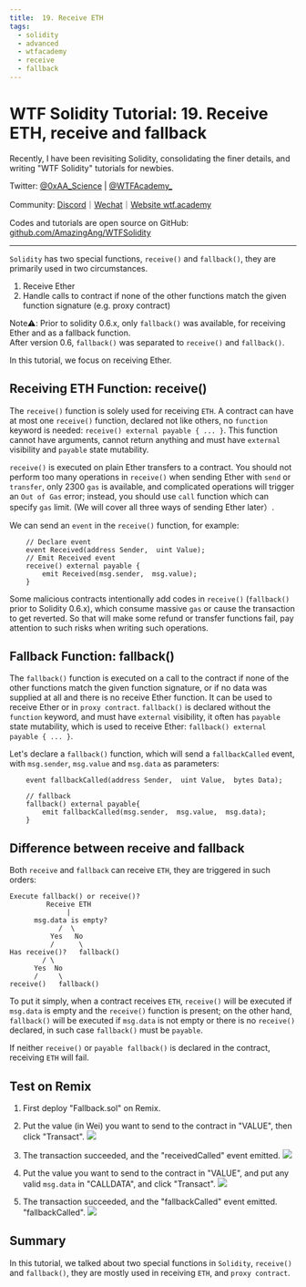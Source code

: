 ```yaml
---
title:  19. Receive ETH
tags: 
  - solidity
  - advanced
  - wtfacademy
  - receive
  - fallback
---
```


# WTF Solidity Tutorial:  19. Receive ETH,  receive and fallback

Recently, I have been revisiting Solidity, consolidating the finer details, and writing "WTF Solidity" tutorials for newbies. 

Twitter: [@0xAA_Science](https://twitter.com/0xAA_Science) | [@WTFAcademy_](https://twitter.com/WTFAcademy_)

Community: [Discord](https://discord.gg/5akcruXrsk)｜[Wechat](https://docs.google.com/forms/d/e/1FAIpQLSe4KGT8Sh6sJ7hedQRuIYirOoZK_85miz3dw7vA1-YjodgJ-A/viewform?usp=sf_link)｜[Website wtf.academy](https://wtf.academy)

Codes and tutorials are open source on GitHub: [github.com/AmazingAng/WTFSolidity](https://github.com/AmazingAng/WTFSolidity)

-----

`Solidity` has two special functions,  `receive()` and `fallback()`, they are primarily used in two circumstances.
1. Receive Ether
2. Handle calls to contract if none of the other functions match the given function signature (e.g. proxy contract)

Note⚠️: Prior to solidity 0.6.x, only `fallback()` was available, for receiving Ether and as a fallback function.  
After version 0.6,  `fallback()` was separated to `receive()` and `fallback()`. 

In this tutorial, we focus on receiving Ether. 

## Receiving ETH Function: receive()
The `receive()` function is solely used for receiving `ETH`. A contract can have at most one `receive()` function, declared not like others, no `function` keyword is needed: `receive() external payable { ... }`. This function cannot have arguments, cannot return anything and must have `external` visibility and `payable` state mutability. 

`receive()` is executed on plain Ether transfers to a contract. You should not perform too many operations in `receive()` when sending Ether with `send` or `transfer`, only 2300 `gas` is available, and complicated operations will trigger an `Out of Gas` error; instead, you should use `call` function which can specify `gas` limit. (We will cover all three ways of sending Ether later）. 

We can send an `event` in the `receive()` function, for example: 
```solidity
    // Declare event
    event Received(address Sender,  uint Value); 
    // Emit Received event
    receive() external payable {
        emit Received(msg.sender,  msg.value); 
    }
```

Some malicious contracts intentionally add codes in `receive()` (`fallback()` prior to Solidity 0.6.x), which consume massive `gas` or cause the transaction to get reverted. So that will make some refund or transfer functions fail, pay attention to such risks when writing such operations.

## Fallback Function: fallback()
The `fallback()` function is executed on a call to the contract if none of the other functions match the given function signature, or if no data was supplied at all and there is no receive Ether function. It can be used to receive Ether or in `proxy contract`. `fallback()` is declared without the `function` keyword, and must have `external` visibility, it often has `payable` state mutability, which is used to receive Ether: `fallback() external payable { ... }`. 

Let's declare a `fallback()` function, which will send a `fallbackCalled` event, with `msg.sender`, `msg.value` and `msg.data` as parameters: 

```solidity
    event fallbackCalled(address Sender,  uint Value,  bytes Data); 

    // fallback
    fallback() external payable{
        emit fallbackCalled(msg.sender,  msg.value,  msg.data); 
    }
```

## Difference between receive and fallback
Both `receive` and `fallback` can receive `ETH`, they are triggered in such orders: 
```
Execute fallback() or receive()?
         Receive ETH
              |
      msg.data is empty?
            /  \
          Yes   No
          /      \
Has receive()?   fallback()
        / \
      Yes  No
      /     \
receive()   fallback()
```
To put it simply, when a contract receives `ETH`, `receive()` will be executed if `msg.data` is empty and the `receive()` function is present; on the other hand, `fallback()` will be executed if `msg.data` is not empty or there is no `receive()` declared, in such case `fallback()` must be `payable`. 

If neither `receive()` or `payable fallback()` is declared in the contract, receiving `ETH` will fail. 


## Test on Remix
1. First deploy "Fallback.sol" on Remix. 
2. Put the value (in Wei) you want to send to the contract in "VALUE", then click "Transact". 
    ![](img/19-1.jpg)

3. The transaction succeeded, and the "receivedCalled" event emitted. 
    ![](img/19-2.jpg)

4. Put the value you want to send to the contract in "VALUE", and put any valid `msg.data` in "CALLDATA", and click "Transact". 
    ![](img/19-3.jpg)
    
5. The transaction succeeded, and the "fallbackCalled" event emitted. "fallbackCalled". 
    ![](img/19-4.jpg)


## Summary
In this tutorial, we talked about two special functions in `Solidity`, `receive()` and `fallback()`, they are mostly used in receiving `ETH`, and `proxy contract`. 

